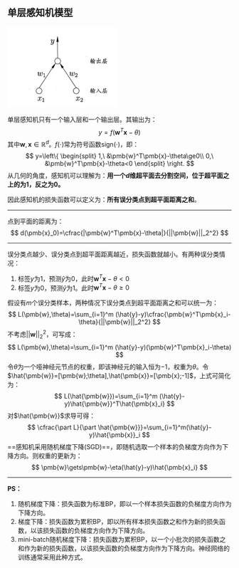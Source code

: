 ## 单层感知机模型

<img src="../img/2022-06-12-感知机/image-20220612164317987.png" alt="image-20220612164317987" style="zoom:50%;" />

单层感知机只有一个输入层和一个输出层。其输出为：
$$
y=f(\pmb{w}^T\pmb{x}-\theta)
$$
其中$\pmb{w},\pmb{x}\in\mathbb{R}^d$。$f(\cdot)$常为符号函数$\text{sign}(\cdot)$，即：
$$
y=\left\{
\begin{split}
1,\ &\pmb{w}^T\pmb{x}-\theta\ge0\\
0,\ &\pmb{w}^T\pmb{x}-\theta<0
\end{split}
\right.
$$
从几何的角度，感知机可以理解为：**用一个$d$维超平面去分割空间，位于超平面之上的为1，反之为0。**

因此感知机的损失函数可以定义为：**所有误分类点到超平面距离之和**。

---

点到平面的距离为：
$$
d(\pmb{x}_0)=\cfrac{|\pmb{w}^T\pmb{x}-\theta|}{||\pmb{w}||_2^2}
$$

---

误分类点越少、误分类点到超平面距离越近，损失函数就越小。有两种误分类情况：

1. 标签$y$为1，预测$\hat{y}$为0，此时$\pmb{w}^T\pmb{x}-\theta<0$
2. 标签$y$为0，预测$\hat{y}$为1。此时$\pmb{w}^T\pmb{x}-\theta\ge0$

假设有$m$个误分类样本，两种情况下误分类点到超平面距离之和可以统一为：
$$
L(\pmb{w},\theta)=\sum_{i=1}^m (\hat{y}-y)\cfrac{\pmb{w}^T\pmb{x}_i-\theta}{||\pmb{w}||_2^2}
$$
不考虑$||\pmb{w}||_2^2$，可写成：
$$
L(\pmb{w},\theta)=\sum_{i=1}^m (\hat{y}-y)(\pmb{w}^T\pmb{x}_i-\theta)
$$
令$\theta$为一个哑神经元节点的权重，即该神经元的输入恒为$-1$，权重为$\theta$。令$\hat{\pmb{w}}=[\pmb{w};\theta],\hat{\pmb{x}}=[\pmb{x};-1]$，上式可简化为：
$$
L(\hat{\pmb{w}})=\sum_{i=1}^m (\hat{y}-y)\hat{\pmb{w}}^T\hat{\pmb{x}_i}
$$
对$\hat{\pmb{w}}$求导可得：
$$
\cfrac{\part L}{\part \hat{\pmb{w}}}=\sum_{i=1}^m(\hat{y}-y)\hat{\pmb{x}}_i
$$
==感知机采用随机梯度下降(SGD)==，即随机选取一个样本的负梯度方向作为下降方向。则权重的更新为：
$$
\pmb{w}\gets\pmb{w}-\eta(\hat{y}-y)\hat{\pmb{x}_i}
$$

---

**PS：**

1. 随机梯度下降：损失函数为标准BP，即以一个样本损失函数的负梯度方向作为下降方向。
2. 梯度下降：损失函数为累积BP，即以所有样本损失函数之和作为新的损失函数，以该损失函数的负梯度方向作为下降方向。
3. mini-batch随机梯度下降：损失函数为累积BP，以一个小批次的损失函数之和作为新的损失函数，以该损失函数的负梯度方向作为下降方向。神经网络的训练通常采用此种方式。